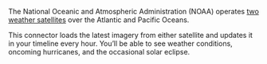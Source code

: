 The National Oceanic and Atmospheric Administration (NOAA) operates [two weather satellites](https://www.star.nesdis.noaa.gov/star/) over the Atlantic and Pacific Oceans.

This connector loads the latest imagery from either satellite and updates it in your timeline every hour. You’ll be able to see weather conditions, oncoming hurricanes, and the occasional solar eclipse.
